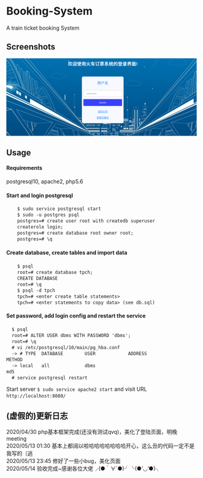 # Booking-System
A train ticket booking System

## Screenshots
![Home Page](https://github.com/BrannyA/Booking-System/blob/master/screenshot/home.png)


## Usage
#### Requirements
postgresql10, apache2, php5.6

#### Start and login postgresql
        $ sudo service postgresql start
        $ sudo -u postgres psql
        postgres=# create user root with createdb superuser
        createrole login;
        postgres=# create database root owner root;
        postgres=# \q  

#### Create database, create tables and import data
        $ psql 
        root=# create database tpch;
        CREATE DATABASE
        root=# \q
        $ psql -d tpch
        tpch=# <enter create table statements>
        tpch=# <enter statements to copy data> (see db.sql)

#### Set password, add login config and restart the service 
      $ psql    
      root=# ALTER USER dbms WITH PASSWORD 'dbms';
      root=# \q  
      # vi /etc/postgresql/10/main/pg_hba.conf
      -> # TYPE  DATABASE        USER            ADDRESS                 METHOD
      -> local   all             dbms                                    md5
      # service postgresql restart

Start server `$ sudo service apache2 start` and visit URL  `http://localhost:8080/`


## (虚假的)更新日志
2020/04/30 php基本框架完成(还没有测试qvq)，美化了登陆页面，明晚meeting <br>
2020/05/13 01:30 基本上都阔以啦哈哈哈哈哈哈哈开心，这么丑的代码一定不是我写的（逃 <br>
2020/05/13 23:45 修好了一些小bug，美化页面 <br>
2020/05/14 验收完成~感谢各位大佬╭(●｀∀´●)╯╰(●’◡’●)╮
